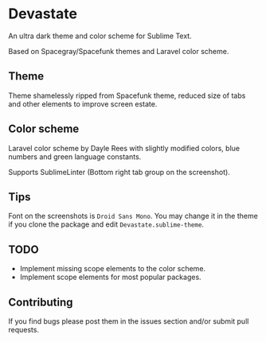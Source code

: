 # Devastate

An ultra dark theme and color scheme for Sublime Text.

Based on Spacegray/Spacefunk themes and Laravel color scheme.


## Theme

Theme shamelessly ripped from Spacefunk theme, reduced size of tabs and other elements to improve screen estate.


## Color scheme

Laravel color scheme by Dayle Rees with slightly modified colors, blue numbers and green language constants.

Supports SublimeLinter (Bottom right tab group on the screenshot).


## Tips

Font on the screenshots is `Droid Sans Mono`. You may change it in the theme if you clone the package and edit `Devastate.sublime-theme`.


## TODO

+ Implement missing scope elements to the color scheme.
+ Implement scope elements for most popular packages.



## Contributing

If you find bugs please post them in the issues section and/or submit pull requests.